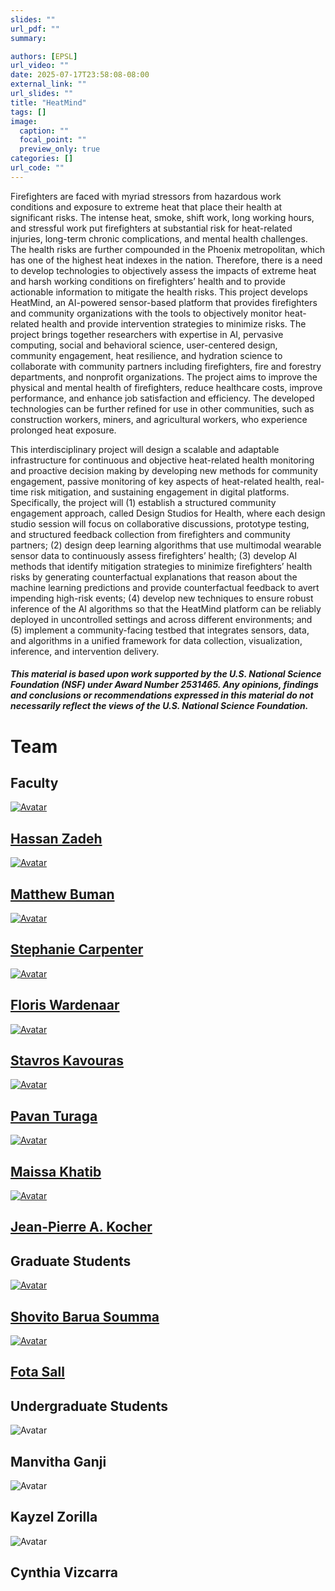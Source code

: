 ```yaml
---
slides: ""
url_pdf: ""
summary:

authors: [EPSL]
url_video: ""
date: 2025-07-17T23:58:08-08:00
external_link: ""
url_slides: ""
title: "HeatMind"
tags: []
image:
  caption: ""
  focal_point: ""
  preview_only: true
categories: []
url_code: ""
---
```

<!-- <div class="col-md-12"><h2 class="mb-4"><a href="https://www.nsf.gov/"><img class="avatar" src="featured.jpeg" alt="Avatar"></a></h2></div> -->
Firefighters are faced with myriad stressors from hazardous work conditions and exposure to extreme heat that place their health at significant risks. The intense heat, smoke, shift work, long working hours, and stressful work put firefighters at substantial risk for heat-related injuries, long-term chronic complications, and mental health challenges. The health risks are further compounded in the Phoenix metropolitan, which has one of the highest heat indexes in the nation. Therefore, there is a need to develop technologies to objectively assess the impacts of extreme heat and harsh working conditions on firefighters’ health and to provide actionable information to mitigate the health risks. This project develops HeatMind, an AI-powered sensor-based platform that provides firefighters and community organizations with the tools to objectively monitor heat-related health and provide intervention strategies to minimize risks. The project brings together researchers with expertise in AI, pervasive computing, social and behavioral science, user-centered design, community engagement, heat resilience, and hydration science to collaborate with community partners including firefighters, fire and forestry departments, and nonprofit organizations. The project aims to improve the physical and mental health of firefighters, reduce healthcare costs, improve performance, and enhance job satisfaction and efficiency. The developed technologies can be further refined for use in other communities, such as construction workers, miners, and agricultural workers, who experience prolonged heat exposure.

This interdisciplinary project will design a scalable and adaptable infrastructure for continuous and objective heat-related health monitoring and proactive decision making by developing new methods for community engagement, passive monitoring of key aspects of heat-related health, real-time risk mitigation, and sustaining engagement in digital platforms. Specifically, the project will (1) establish a structured community engagement approach, called Design Studios for Health, where each design studio session will focus on collaborative discussions, prototype testing, and structured feedback collection from firefighters and community partners; (2) design deep learning algorithms that use multimodal wearable sensor data to continuously assess firefighters’ health; (3) develop AI methods that identify mitigation strategies to minimize firefighters’ health risks by generating counterfactual explanations that reason about the machine learning predictions and provide counterfactual feedback to avert impending high-risk events; (4) develop new techniques to ensure robust inference of the AI algorithms so that the HeatMind platform can be reliably deployed in uncontrolled settings and across different environments; and (5) implement a community-facing testbed that integrates sensors, data, and algorithms in a unified framework for data collection, visualization, inference, and intervention delivery.

##### *This material is based upon work supported by the U.S. National Science Foundation (NSF) under Award Number 2531465. Any opinions, findings and conclusions or recommendations expressed in this material do not necessarily reflect the views of the U.S. National Science Foundation.*

<div class="container">
<div class="row justify-content-center people-widget">
<div class="col-md-12 section-heading"><h1>Team</h1></div>
<div class="col-md-12"><h2 class="mb-4">Faculty</h2></div>
<div class="col-12 col-lg-auto people-person"><a href="https://search.asu.edu/profile/4018242"><img class="avatar avatar-circle" src="Faculty/hassan.jpg" alt="Avatar"></a><div class="portrait-title"><h2><a href="https://search.asu.edu/profile/4018242">Hassan Zadeh</a></h2></div></div>
<div class="col-12 col-lg-auto people-person"><a href="https://search.asu.edu/profile/1783317"><img class="avatar avatar-circle" src="Faculty/mbuman.png" alt="Avatar"></a><div class="portrait-title"><h2><a href="https://search.asu.edu/profile/1783317">
Matthew Buman</a></h2></div></div>
<div class="col-12 col-lg-auto people-person"><a href="https://search.asu.edu/profile/4872722"><img class="avatar avatar-circle" src="Faculty/smcarpe4.png" alt="Avatar"></a><div class="portrait-title"><h2><a href="https://search.asu.edu/profile/4872722">
Stephanie Carpenter</a></h2></div></div>
<div class="col-12 col-lg-auto people-person"><a href="https://search.asu.edu/profile/3166703"><img class="avatar avatar-circle" src="Faculty/fwardena.png" alt="Avatar"></a><div class="portrait-title"><h2><a href="https://search.asu.edu/profile/3166703">
Floris Wardenaar</a></h2></div></div>
<div class="col-12 col-lg-auto people-person"><a href="https://search.asu.edu/profile/3335553"><img class="avatar avatar-circle" src="Faculty/skavoura.png" alt="Avatar"></a><div class="portrait-title"><h2><a href="https://search.asu.edu/profile/3335553">
Stavros Kavouras</a></h2></div></div>
<div class="col-12 col-lg-auto people-person"><a href="https://search.asu.edu/profile/1795222"><img class="avatar avatar-circle" src="Faculty/pavan.jpg" alt="Avatar"></a><div class="portrait-title"><h2><a href="https://search.asu.edu/profile/1795222">Pavan Turaga</a></h2></div></div>
<div class="col-12 col-lg-auto people-person"><a href="https://search.asu.edu/profile/3817853"><img class="avatar avatar-circle" src="Faculty/mkhatib2.png" alt="Avatar"></a><div class="portrait-title"><h2><a href="https://search.asu.edu/profile/3817853">Maissa Khatib</a></h2></div></div>
<div class="col-12 col-lg-auto people-person"><a href="https://www.mayo.edu/research/faculty/kocher-jean-pierre-a-ph-d/bio-00094538"><img class="avatar avatar-circle" src="Faculty/Jean-Pierre.jpg" alt="Avatar"></a><div class="portrait-title"><h2><a href="https://www.mayo.edu/research/faculty/kocher-jean-pierre-a-ph-d/bio-00094538">Jean-Pierre A. Kocher</a></h2></div></div>

<div class="col-md-12"><h2 class="mb-4">Graduate Students </h2></div>

<div class="col-12 col-lg-auto people-person"><a href="https://search.asu.edu/profile/4754067"><img class="avatar avatar-circle" src="Students/shovito.jpg" alt="Avatar"></a><div class="portrait-title"><h2><a href="https://search.asu.edu/profile/4754067">Shovito Barua Soumma</a></h2></div></div>
<div class="col-12 col-lg-auto people-person"><a href="https://www.linkedin.com/in/fota-sall/"><img class="avatar avatar-circle" src="Students/fota.jpeg" alt="Avatar"></a><div class="portrait-title"><h2><a href="https://www.linkedin.com/in/fota-sall/">Fota Sall</a></h2></div></div>

<div class="col-md-12"><h2 class="mb-4">Undergraduate Students </h2></div>
<div class="col-12 col-lg-auto people-person"><img class="avatar avatar-circle" src="Students/dummy.png" alt="Avatar"><div class="portrait-title"><h2>Manvitha Ganji</h2></div></div>
<div class="col-12 col-lg-auto people-person"><img class="avatar avatar-circle" src="Students/dummy.png" alt="Avatar"><div class="portrait-title"><h2>Kayzel Zorilla</h2></div></div>
<div class="col-12 col-lg-auto people-person"><img class="avatar avatar-circle" src="Students/dummy.png" alt="Avatar"><div class="portrait-title"><h2>Cynthia Vizcarra</h2></div></div>
</div>
</div>

